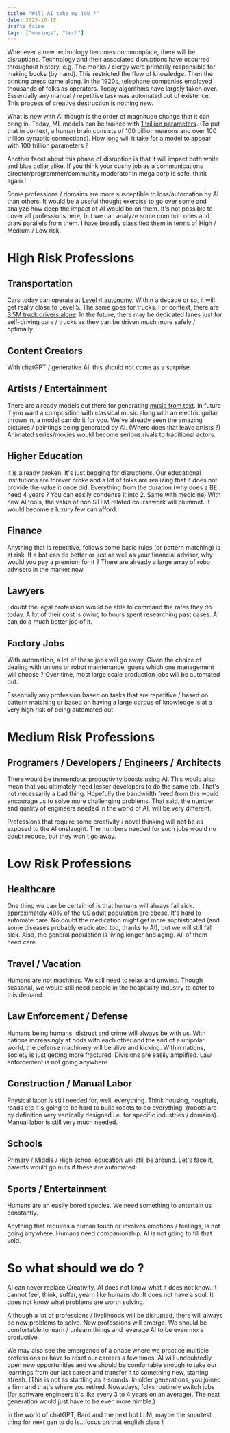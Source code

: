 ```yaml
---
title: "Will AI take my job ?"
date: 2023-10-15
draft: false
tags: ["musings", "tech"]
---
```

Whenever a new technology becomes commonplace, there will be disruptions. Technology and their associated disruptions have occurred throughout history. e.g. The monks / clergy were primarily responsible for making books (by hand). This restricted the flow of knowledge. Then the printing press came along. In the 1920s, telephone companies employed thousands of folks as operators. Today algorithms have largely taken over. Essentially any manual / repetitive task was automated out of existence. This process of creative destruction is nothing new.

What is new with AI though is the order of magnitude change that it can bring in. Today, ML models can be trained with [1 trillion parameters](https://venturebeat.com/ai/google-trained-a-trillion-parameter-ai-language-model/). (To put that in context, a human brain consists of 100 billion neurons and over 100 trillion synaptic connections). How long will it take for a model to appear with 100 trillion parameters ?

Another facet about this phase of disruption is that it will impact both white and blue collar alike. If you think your cushy job as a communications director/programmer/community moderator in mega corp is safe, think again !

Some professions / domains are more susceptible to loss/automation by AI than others. It would be a useful thought exercise to go over some and analyze how deep the impact of AI would be on them. It's not possible to cover all professions here, but we can analyze some common ones and draw parallels from them. I have broadly classified them in terms of High / Medium / Low risk.

# High Risk Professions

## Transportation

Cars today can operate at [Level 4 autonomy](https://en.wikipedia.org/wiki/Waymo). Within a decade or so, it will get really close to Level 5. The same goes for trucks. For context, there are [3.5M truck drivers alone](https://www.trucking.org/economics-and-industry-data). In the future, there may be dedicated lanes just for self-driving cars / trucks as they can be driven much more safely / optimally.

## Content Creators

With chatGPT / generative AI, this should not come as a surprise.  

## Artists / Entertainment

There are already models out there for generating [music from text](https://huggingface.co/papers/2306.05284). In future if you want a composition with classical music along with an electric guitar thrown in, a model can do it for you. We've already seen the amazing pictures / paintings being generated by AI. (Where does that leave artists ?) Animated series/movies would become serious rivals to traditional actors.

## Higher Education

It is already broken. It's just begging for disruptions. Our educational institutions are forever broke and a lot of folks are realizing that it does not provide the value it once did. Everything from the duration (why does a BE need 4 years ? You can easily condense it into 2. Same with medicine) With new AI tools, the value of non STEM related coursework will plummet. It would become a luxury few can afford. 

## Finance

Anything that is repetitive, follows some basic rules (or pattern matching) is at risk. If a bot can do better or just as well as your financial adviser, why would you pay a premium for it ? There are already a large array of robo advisers in the market now.

## Lawyers

I doubt the legal profession would be able to command the rates they do today. A lot of their cost is owing to hours spent researching past cases. AI can do a much better job of it.

## Factory Jobs

With automation, a lot of these jobs will go away. Given the choice of dealing with unions or robot maintenance, guess which one management will choose ? Over time, most large scale production jobs will be automated out.

Essentially any profession based on tasks that are repetitive / based on pattern matching or based on having a large corpus of knowledge is at a very high risk of being automated out.


# Medium Risk Professions

## Programers / Developers / Engineers / Architects

There would be tremendous productivity boosts using AI. This would also mean that you ultimately need lesser developers to do the same job. That's not necessarily a bad thing. Hopefully the bandwidth freed from this would encourage us to solve more challenging problems. That said, the number and quality of engineers needed in the world of AI, will be very different.

Professions that require some creativity / novel thinking will not be as exposed to the AI onslaught. The numbers needed for such jobs would no doubt reduce, but they won't go away.


# Low Risk Professions

## Healthcare

One thing we can be certain of is that humans will always fall sick. [approximately 40% of the US adult population are obese](https://www.cdc.gov/obesity/data/adult.html). It's hard to automate care. No doubt the medication might get more sophisticated (and some diseases probably eradicated too, thanks to AI), but we will still fall sick. Also, the general population is living longer and aging. All of them need care. 

## Travel / Vacation

Humans are not machines. We still need to relax and unwind. Though seasonal, we would still need people in the hospitality industry to cater to this demand.

## Law Enforcement / Defense

Humans being humans, distrust and crime will always be with us. With nations increasingly at odds with each other and the end of a unipolar world, the defense machinery will be alive and kicking. Within nations, society is just getting more fractured. Divisions are easily amplified. Law enforcement is not going anywhere.

## Construction / Manual Labor 

Physical labor is still needed for, well, everything. Think housing, hospitals, roads etc It's going to be hard to build robots to do everything. (robots are by definition very vertically designed i.e. for specific industries / domains). Manual labor is still very much needed.

## Schools

Primary / Middle / High school education will still be around. Let's face it, parents would go nuts if these are automated.

## Sports / Entertainment

Humans are an easily bored species. We need something to entertain us constantly. 

Anything that requires a human touch or involves emotions / feelings, is not going anywhere. Humans need companionship. AI is not going to fill that void.

# So what should we do ?

AI can never replace Creativity. AI does not know what it does not know. It cannot feel, think, suffer, yearn like humans do. It does not have a soul. It does not know what problems are worth solving.

Although a lot of professions / livelihoods will be disrupted, there will always be new problems to solve. New professions will emerge. We should be comfortable to learn / unlearn things and leverage AI to be even more productive. 

We may also see the emergence of a phase where we practice multiple professions or have to reset our careers a few times. AI will undoubtedly open new opportunities and we should be comfortable enough to take our learnings from our last career and transfer it to something new, starting afresh. (This is not as startling as it sounds. In older generations, you joined a firm and that's where you retired. Nowadays, folks routinely switch jobs (for software engineers it's like every 3 to 4 years on an average). The next generation would just have to be even more nimble.)

In the world of chatGPT, Bard and the next hot LLM, maybe the smartest thing for next gen to do is...focus on that english class !







